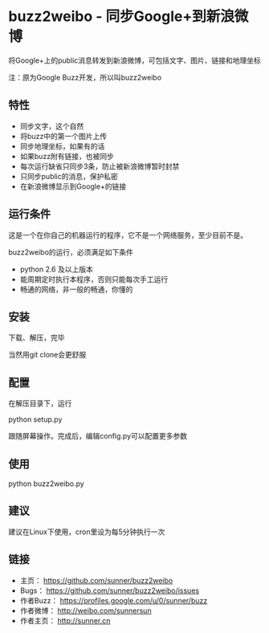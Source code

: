 buzz2weibo - 同步Google+到新浪微博
======================================

将Google+上的public消息转发到新浪微博，可包括文字、图片、链接和地理坐标

注：原为Google Buzz开发，所以叫buzz2weibo

特性
----

* 同步文字，这个自然
* 将buzz中的第一个图片上传
* 同步地理坐标，如果有的话
* 如果buzz附有链接，也被同步
* 每次运行缺省只同步3条，防止被新浪微博暂时封禁
* 只同步public的消息，保护私密
* 在新浪微博显示到Google+的链接


运行条件
--------

这是一个在你自己的机器运行的程序，它不是一个网络服务，至少目前不是。

buzz2weibo的运行，必须满足如下条件

* python 2.6 及以上版本
* 能周期定时执行本程序，否则只能每次手工运行
* 畅通的网络，非一般的畅通，你懂的


安装
----

下载、解压，完毕

当然用git clone会更舒服


配置
----

在解压目录下，运行

python setup.py

跟随屏幕操作。完成后，编辑config.py可以配置更多参数


使用
----

python buzz2weibo.py


建议
----

建议在Linux下使用，cron里设为每5分钟执行一次


链接
----

* 主页： https://github.com/sunner/buzz2weibo
* Bugs： https://github.com/sunner/buzz2weibo/issues
* 作者Buzz： https://profiles.google.com/u/0/sunner/buzz
* 作者微博： http://weibo.com/sunnersun
* 作者主页： http://sunner.cn
